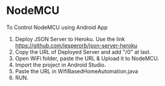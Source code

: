 # NodeMCU
To Control NodeMCU using Android App


1. Deploy JSON Server to Heroku. Use the link https://github.com/jesperorb/json-server-heroku
2. Copy the URL of Deployed Server and add "/0" at last.
3. Open WiFi folder, paste the URL & Upload it to NodeMCU.
4. Import the project in Android Studio.
5. Paste the URL in WifiBasedHomeAutomation.java
6. RUN.
